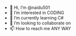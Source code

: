 - 👋 Hi, I’m @naidu501
- 👀 I’m interested in CODING
- 🌱 I’m currently learning C#
- 💞️ I’m looking to collaborate on 
- 📫 How to reach me ANY WAY

<!---
naidu501/naidu501 is a ✨ special ✨ repository because its `README.md` (this file) appears on your GitHub profile.
You can click the Preview link to take a look at your changes.
--->
